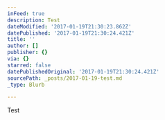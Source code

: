 ```yaml
---
inFeed: true
description: Test
dateModified: '2017-01-19T21:30:23.862Z'
datePublished: '2017-01-19T21:30:24.421Z'
title: ''
author: []
publisher: {}
via: {}
starred: false
datePublishedOriginal: '2017-01-19T21:30:24.421Z'
sourcePath: _posts/2017-01-19-test.md
_type: Blurb

---
```

Test